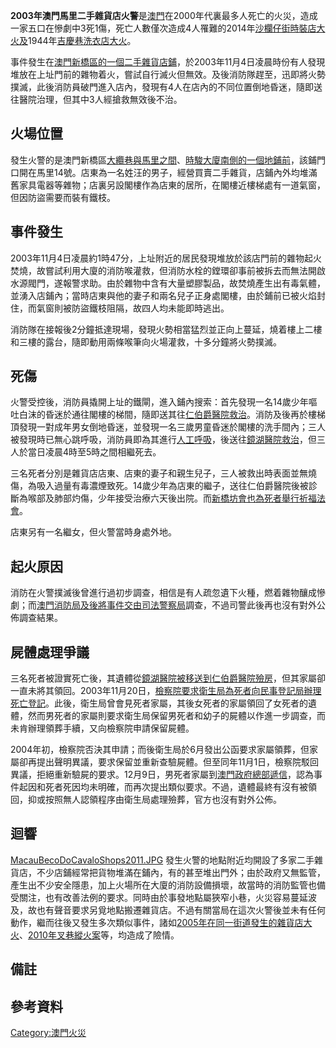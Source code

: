 **2003年澳門馬里二手雜貨店火警**是[澳門](../Page/澳門.md "wikilink")在2000年代裏最多人死亡的火災，造成一家五口在慘劇中3死1傷，死亡人數僅次造成4人罹難的2014年[沙欄仔街時裝店大火及](https://zh.wikipedia.org/wiki/沙欄仔街時裝店大火 "wikilink")1944年[吉慶巷洗衣店大火](https://zh.wikipedia.org/wiki/吉慶巷洗衣店大火 "wikilink")。

事件發生在[澳門](../Page/澳門.md "wikilink")[新橋區的一個二手雜貨店鋪](https://zh.wikipedia.org/wiki/新橋區 "wikilink")，於2003年11月4日凌晨時份有人發現堆放在上址門前的雜物着火，嘗試自行滅火但無效。及後消防隊趕至，迅即將火勢撲滅，此後消防員破門進入店內，發現有4人在店內的不同位置倒地昏迷，隨即送往醫院治理，但其中3人經搶救無效後不治。

## 火場位置

發生火警的是澳門新橋區[大纜巷與](https://zh.wikipedia.org/wiki/大纜巷 "wikilink")[馬里之間](https://zh.wikipedia.org/wiki/馬里_\(澳門\) "wikilink")、[時駿大廈南側的一個地鋪前](https://zh.wikipedia.org/wiki/時駿大廈 "wikilink")，該鋪門口開在馬里14號。店東為一名姓汪的男子，經營買賣二手雜貨，店鋪內外均堆滿舊家具電器等雜物；店裏另設閣樓作為店東的居所，在閣樓近樓梯處有一道氣窗，但因防盜需要而裝有鐵枝。

## 事件發生

2003年11月4日凌晨約1時47分，上址附近的居民發現堆放於該店門前的雜物起火焚燒，故嘗試利用大廈的消防喉灌救，但消防水栓的鏜環卻事前被拆去而無法開啟水源閥門，遂報警求助。由於雜物中含有大量塑膠製品，故焚燒產生出有毒氣體，並湧入店鋪內；當時店東與他的妻子和兩名兒子正身處閣樓，由於鋪前已被火焰封住，而氣窗則被防盜鐵枝阻隔，故四人均未能即時逃出。

消防隊在接報後2分鐘抵達現場，發現火勢相當猛烈並正向上蔓延，燒着樓上二樓和三樓的露台，隨即動用兩條喉筆向火場灌救，十多分鐘將火勢撲滅。

## 死傷

火警受控後，消防員撬開上址的鐵閘，進入鋪內搜索：首先發現一名14歲少年嘔吐白沫的昏迷於通往閣樓的梯間，隨即送其往[仁伯爵醫院救治](https://zh.wikipedia.org/wiki/仁伯爵醫院 "wikilink")。消防及後再於樓梯頂發現一對成年男女倒地昏迷，並發現一名三歲男童昏迷於閣樓的洗手間內；三人被發現時已無心跳呼吸，消防員即為其進行[人工呼吸](https://zh.wikipedia.org/wiki/人工呼吸 "wikilink")，後送往[鏡湖醫院救治](https://zh.wikipedia.org/wiki/鏡湖醫院 "wikilink")，但三人於當日凌晨4時至5時之間相繼死去。

三名死者分別是雜貨店店東、店東的妻子和親生兒子，三人被救出時表面並無燒傷，為吸入過量有毒濃煙致死。14歲少年為店東的繼子，送往仁伯爵醫院後被診斷為喉部及肺部灼傷，少年接受治療六天後出院。而[新橋坊會也為死者舉行祈福法會](https://zh.wikipedia.org/wiki/新橋坊會 "wikilink")。

店東另有一名繼女，但火警當時身處外地。

## 起火原因

消防在火警撲滅後曾進行過初步調查，相信是有人疏忽遺下火種，燃着雜物釀成慘劇；而[澳門消防局及後將事件交由](https://zh.wikipedia.org/wiki/澳門消防局 "wikilink")[司法警察局](../Page/司法警察局.md "wikilink")調查，不過司警此後再也沒有對外公佈調查結果。

## 屍體處理爭議

三名死者被證實死亡後，其遺體從[鏡湖醫院被移送到](https://zh.wikipedia.org/wiki/鏡湖醫院 "wikilink")[仁伯爵醫院殮房](https://zh.wikipedia.org/wiki/仁伯爵醫院 "wikilink")，但其家屬卻一直未將其領回。2003年11月20日，[檢察院要求](https://zh.wikipedia.org/wiki/檢察院_\(澳門\) "wikilink")[衛生局為死者向](https://zh.wikipedia.org/wiki/衛生局_\(澳門\) "wikilink")[民事登記局辦理死亡登記](https://zh.wikipedia.org/wiki/民事登記局 "wikilink")。此後，衛生局曾會見死者家屬，其後女死者的家屬領回了女死者的遺體，然而男死者的家屬則要求衛生局保留男死者和幼子的屍體以作進一步調查，而未肯辦理領葬手續，又向檢察院申請保留屍體。

2004年初，檢察院否決其申請；而後衛生局於6月發出公函要求家屬領葬，但家屬卻再提出聲明異議，要求保留並重新查驗屍體。但至同年11月1日，檢察院駁回異議，拒絕重新驗屍的要求。12月9日，男死者家屬到[澳門政府總部遞信](https://zh.wikipedia.org/wiki/澳門政府總部 "wikilink")，認為事件起因和死者死因均未明確，而再次提出類似要求。不過，遺體最終有沒有被領回，抑或按照無人認領程序由衛生局處理殮葬，官方也沒有對外公佈。

## 迴響

[MacauBecoDoCavaloShops2011.JPG](https://zh.wikipedia.org/wiki/File:MacauBecoDoCavaloShops2011.JPG "fig:MacauBecoDoCavaloShops2011.JPG") 發生火警的地點附近均開設了多家二手雜貨店，不少店鋪經常把貨物堆滿在鋪內，有的甚至堆出門外；由於政府又無監管，產生出不少安全隱患，加上火場所在大廈的消防設備損壞，故當時的消防監管也備受關注，也有改善法例的要求。同時由於事發地點屬狹窄小巷，火災容易蔓延波及，故也有聲音要求另覓地點搬遷雜貨店。不過有關當局在這次火警後並未有任何動作，繼而往後又發生多次類似事件，諸如[2005年在同一街道發生的雜貨店大火](https://zh.wikipedia.org/wiki/2005年澳門馬里二手雜貨店大火 "wikilink")、[2010年叉巷縱火案](https://zh.wikipedia.org/wiki/2010年叉巷縱火案 "wikilink")等，均造成了險情。

## 備註

## 參考資料

[Category:澳門火災](https://zh.wikipedia.org/wiki/Category:澳門火災 "wikilink")